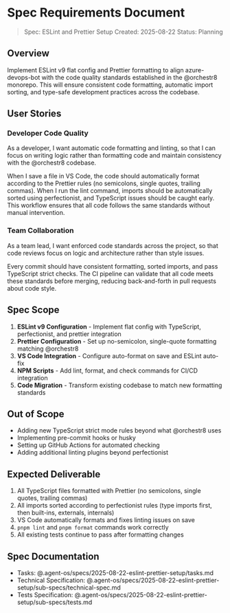 # Spec Requirements Document

> Spec: ESLint and Prettier Setup
> Created: 2025-08-22
> Status: Planning

## Overview

Implement ESLint v9 flat config and Prettier formatting to align azure-devops-bot with the code quality standards established in the @orchestr8 monorepo. This will ensure consistent code formatting, automatic import sorting, and type-safe development practices across the codebase.

## User Stories

### Developer Code Quality

As a developer, I want automatic code formatting and linting, so that I can focus on writing logic rather than formatting code and maintain consistency with the @orchestr8 codebase.

When I save a file in VS Code, the code should automatically format according to the Prettier rules (no semicolons, single quotes, trailing commas). When I run the lint command, imports should be automatically sorted using perfectionist, and TypeScript issues should be caught early. This workflow ensures that all code follows the same standards without manual intervention.

### Team Collaboration

As a team lead, I want enforced code standards across the project, so that code reviews focus on logic and architecture rather than style issues.

Every commit should have consistent formatting, sorted imports, and pass TypeScript strict checks. The CI pipeline can validate that all code meets these standards before merging, reducing back-and-forth in pull requests about code style.

## Spec Scope

1. **ESLint v9 Configuration** - Implement flat config with TypeScript, perfectionist, and prettier integration
2. **Prettier Configuration** - Set up no-semicolon, single-quote formatting matching @orchestr8
3. **VS Code Integration** - Configure auto-format on save and ESLint auto-fix
4. **NPM Scripts** - Add lint, format, and check commands for CI/CD integration
5. **Code Migration** - Transform existing codebase to match new formatting standards

## Out of Scope

- Adding new TypeScript strict mode rules beyond what @orchestr8 uses
- Implementing pre-commit hooks or husky
- Setting up GitHub Actions for automated checking
- Adding additional linting plugins beyond perfectionist

## Expected Deliverable

1. All TypeScript files formatted with Prettier (no semicolons, single quotes, trailing commas)
2. All imports sorted according to perfectionist rules (type imports first, then built-ins, externals, internals)
3. VS Code automatically formats and fixes linting issues on save
4. `pnpm lint` and `pnpm format` commands work correctly
5. All existing tests continue to pass after formatting changes

## Spec Documentation

- Tasks: @.agent-os/specs/2025-08-22-eslint-prettier-setup/tasks.md
- Technical Specification: @.agent-os/specs/2025-08-22-eslint-prettier-setup/sub-specs/technical-spec.md
- Tests Specification: @.agent-os/specs/2025-08-22-eslint-prettier-setup/sub-specs/tests.md